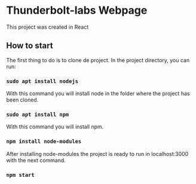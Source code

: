 # Thunderbolt-labs Webpage

This project was created in React

## How to start 

The first thing to do is to clone de project. In the project directory, you can run:

### `sudo apt install nodejs`

With this command you will install node in the folder where the project has been cloned.

### `sudo apt install npm`

With this command you will install npm.

### `npm install node-modules`

After installing node-modules the project is ready to run in localhost:3000 with the next command.

### `npm start`
